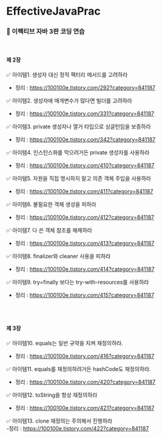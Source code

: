 # EffectiveJavaPrac  </br>
### 📖 이펙티브 자바 3판 코딩 연습

 </br>
 
#### 제 2장  </br>
✅ 아이템1. 생성자 대신 정적 팩터리 메서드를 고려하라  </br>
- 정리 : https://100100e.tistory.com/292?category=841187

✅ 아이템2. 생성자에 매개변수가 많다면 빌더를 고려하라  </br>
- 정리 : https://100100e.tistory.com/331?category=841187

✅ 아이템3. private 생성자나 열거 타입으로 싱글턴임을 보증하라  </br>
- 정리 : https://100100e.tistory.com/342?category=841187

✅ 아이템4. 인스턴스화를 막으려거든 private 생성자를 사용하라  </br>
- 정리 : https://100100e.tistory.com/410?category=841187

✅ 아이템5. 자원을 직접 명시하지 말고 의존 객체 주입을 사용하라  </br>
- 정리 : https://100100e.tistory.com/411?category=841187

✅ 아이템6. 불필요한 객체 생성을 피하라  </br>
- 정리 : https://100100e.tistory.com/412?category=841187

✅ 아이템7. 다 쓴 객체 참조를 해제하라  </br>
- 정리 : https://100100e.tistory.com/413?category=841187

✅ 아이템8. finalizer와 cleaner 사용을 피하라  </br>
- 정리 : https://100100e.tistory.com/414?category=841187

✅ 아이템9. try=finally 보다는 try-with-resources를 사용하라  </br>
- 정리 : https://100100e.tistory.com/415?category=841187


</br></br>
#### 제 3장  </br>
✅ 아이템10. equals는 일반 규약을 지켜 재정의하라.  </br>
- 정리 : https://100100e.tistory.com/416?category=841187

✅ 아이템11. equals를 재정의하려거든 hashCode도 재정의하라.  </br>
- 정리 : https://100100e.tistory.com/420?category=841187


✅ 아이템12. toString을 항상 재정의하라  </br>
- 정리 : https://100100e.tistory.com/421?category=841187

✅ 아이템13. clone 재정의는 주의해서 진행하라  </br>
-정리 : https://100100e.tistory.com/422?category=841187
